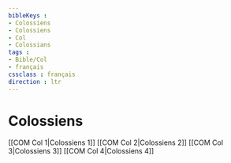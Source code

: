 ```yaml
---
bibleKeys : 
- Colossiens
- Colossiens
- Col
- Colossians
tags : 
- Bible/Col
- français
cssclass : français
direction : ltr
---
```


# Colossiens

[[COM Col 1|Colossiens 1]]
[[COM Col 2|Colossiens 2]]
[[COM Col 3|Colossiens 3]]
[[COM Col 4|Colossiens 4]]
